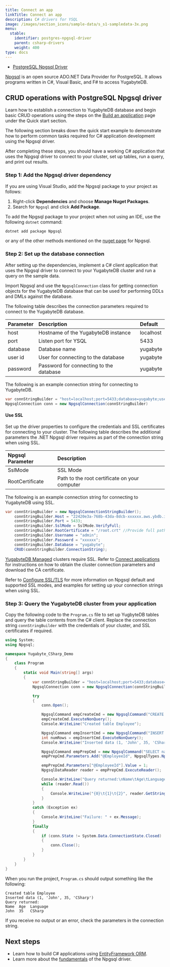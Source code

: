 ```yaml
---
title: Connect an app
linkTitle: Connect an app
description: C# drivers for YSQL
image: /images/section_icons/sample-data/s_s1-sampledata-3x.png
menu:
  stable:
    identifier: postgres-npgsql-driver
    parent: csharp-drivers
    weight: 400
type: docs
---
```


<ul class="nav nav-tabs-alt nav-tabs-yb">

  <li >
    <a href="../postgres-npgsql/" class="nav-link active">
      <i class="icon-java-bold" aria-hidden="true"></i>
      PostgreSQL Npgsql Driver
    </a>
  </li>

</ul>

[Npgsql](https://www.npgsql.org) is an open source ADO.NET Data Provider for PostgreSQL. It allows programs written in C#, Visual Basic, and F# to access YugabyteDB.

## CRUD operations with PostgreSQL Npgsql driver

Learn how to establish a connection to YugabyteDB database and begin basic CRUD operations using the steps on the [Build an application](../../../quick-start/build-apps/csharp/ysql) page under the Quick start section.

The following section breaks down the quick start example to demonstrate how to perform common tasks required for C# application development using the Npgsql driver.

After completing these steps, you should have a working C# application that uses the Npgsql driver to connect to your cluster, set up tables, run a query, and print out results.

### Step 1: Add the Npgsql driver dependency

If you are using Visual Studio, add the Npgsql package to your project as follows:

1. Right-click **Dependencies** and choose **Manage Nuget Packages**.
1. Search for `Npgsql` and click **Add Package**.

To add the Npgsql package to your project when not using an IDE, use the following `dotnet` command:

```csharp
dotnet add package Npgsql
```

or any of the other methods mentioned on the [nuget page](https://www.nuget.org/packages/Npgsql/) for Npgsql.

### Step 2: Set up the database connection

After setting up the dependencies, implement a C# client application that uses the Npgsql driver to connect to your YugabyteDB cluster and run a query on the sample data.

Import Npgsql and use the `NpgsqlConnection` class for getting connection objects for the YugabyteDB database that can be used for performing DDLs and DMLs against the database.

The following table describes the connection parameters required to connect to the YugabyteDB database.

| Parameter | Description | Default |
| :---------- | :---------- | :------ |
| host  | Hostname of the YugabyteDB instance | localhost
| port |  Listen port for YSQL | 5433
| database | Database name | yugabyte
| user id| User for connecting to the database | yugabyte
| password | Password for connecting to the database | yugabyte

The following is an example connection string for connecting to YugabyteDB.

```csharp
var connStringBuilder = "host=localhost;port=5433;database=yugabyte;user id=yugabyte;password="
NpgsqlConnection conn = new NpgsqlConnection(connStringBuilder)
```

#### Use SSL

Set up the driver properties to configure the credentials and SSL certificates for connecting to your cluster. The following table describes the additional parameters the .NET Npgsql driver requires as part of the connection string when using SSL.

| Npgsql Parameter | Description |
| :---------- | :---------- |
| SslMode  | SSL Mode |
| RootCertificate | Path to the root certificate on your computer |

The following is an example connection string for connecting to YugabyteDB using SSL.

```csharp
var connStringBuilder = new NpgsqlConnectionStringBuilder();
    connStringBuilder.Host = "22420e3a-768b-43da-8dcb-xxxxxx.aws.ybdb.io";
    connStringBuilder.Port = 5433;
    connStringBuilder.SslMode = SslMode.VerifyFull;
    connStringBuilder.RootCertificate = "/root.crt" //Provide full path to your root CA.
    connStringBuilder.Username = "admin";
    connStringBuilder.Password = "xxxxxx";
    connStringBuilder.Database = "yugabyte";
    CRUD(connStringBuilder.ConnectionString);
```

[YugabyteDB Managed](https://www.yugabyte.com/managed/) clusters require SSL. Refer to [Connect applications](../../../yugabyte-cloud/cloud-connect/connect-applications/) for instructions on how to obtain the cluster connection parameters and download the CA certificate.

Refer to [Configure SSL/TLS](../../../reference/drivers/csharp/postgres-npgsql-reference/#configure-ssl-tls) for more information on Npgsql default and supported SSL modes, and examples for setting up your connection strings when using SSL.

### Step 3: Query the YugabyteDB cluster from your application

Copy the following code to the `Program.cs` file to set up YugbyteDB tables and query the table contents from the C# client. Replace the connection string `connStringBuilder` with the credentials of your cluster, and SSL certificates if required.

```csharp
using System;
using Npgsql;

namespace Yugabyte_CSharp_Demo
{
    class Program
    {
        static void Main(string[] args)
        {
            var connStringBuilder = "host=localhost;port=5433;database=yugabyte;user id=yugabyte;password="
            NpgsqlConnection conn = new NpgsqlConnection(connStringBuilder);

            try
            {
                conn.Open();

                NpgsqlCommand empCreateCmd = new NpgsqlCommand("CREATE TABLE employee (id int PRIMARY KEY, name varchar, age int, language varchar);", conn);
                empCreateCmd.ExecuteNonQuery();
                Console.WriteLine("Created table Employee");

                NpgsqlCommand empInsertCmd = new NpgsqlCommand("INSERT INTO employee (id, name, age, language) VALUES (1, 'John', 35, 'CSharp');", conn);
                int numRows = empInsertCmd.ExecuteNonQuery();
                Console.WriteLine("Inserted data (1, 'John', 35, 'CSharp')");

                NpgsqlCommand empPrepCmd = new NpgsqlCommand("SELECT name, age, language FROM employee WHERE id = @EmployeeId", conn);
                empPrepCmd.Parameters.Add("@EmployeeId", NpgsqlTypes.NpgsqlDbType.Integer);

                empPrepCmd.Parameters["@EmployeeId"].Value = 1;
                NpgsqlDataReader reader = empPrepCmd.ExecuteReader();

                Console.WriteLine("Query returned:\nName\tAge\tLanguage");
                while (reader.Read())
                {
                    Console.WriteLine("{0}\t{1}\t{2}", reader.GetString(0), reader.GetInt32(1), reader.GetString(2));
                }
            }
            catch (Exception ex)
            {
                Console.WriteLine("Failure: " + ex.Message);
            }
            finally
            {
                if (conn.State != System.Data.ConnectionState.Closed)
                {
                    conn.Close();
                }
            }
        }
    }
}
```

When you run the project, `Program.cs` should output something like the following:

```output
Created table Employee
Inserted data (1, 'John', 35, 'CSharp')
Query returned:
Name  Age  Language
John  35   CSharp
```

If you receive no output or an error, check the parameters in the connection string.

## Next steps

- Learn how to build C# applications using [EntityFramework ORM](../entityframework/).
- Learn more about the [fundamentals](../../../reference/drivers/csharp/postgres-npgsql-reference/) of the Npgsql driver.
